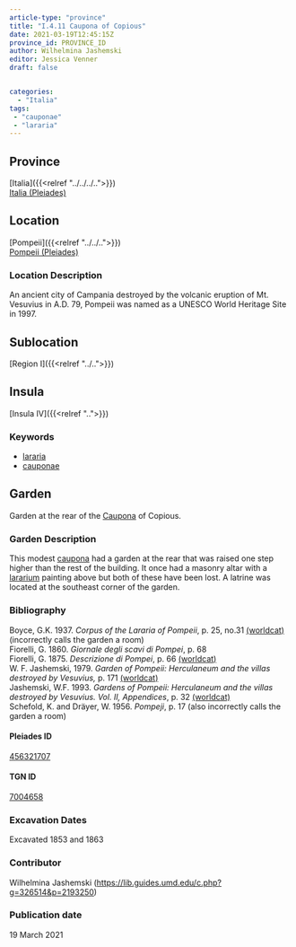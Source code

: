 ```yaml
---
article-type: "province"
title: "I.4.11 Caupona of Copious"
date: 2021-03-19T12:45:15Z
province_id: PROVINCE_ID
author: Wilhelmina Jashemski
editor: Jessica Venner
draft: false


categories:
  - "Italia"
tags:
 - "cauponae"
 - "lararia"
---
```


## Province
[Italia]({{<relref "../../../..">}}) \
[Italia (Pleiades)](https://pleiades.stoa.org/places/1052)

## Location
[Pompeii]({{<relref "../../..">}}) \
[Pompeii (Pleiades)](https://pleiades.stoa.org/places/433032)


### Location Description
An ancient city of Campania destroyed by the volcanic eruption of Mt. Vesuvius in A.D. 79, Pompeii was named as a UNESCO World Heritage Site in 1997.

## Sublocation
[Region I]({{<relref "../..">}})
## Insula
[Insula IV]({{<relref "..">}})

### Keywords
- [lararia](http://vocab.getty.edu/page/aat/300400600)
- [cauponae](http://vocab.getty.edu/page/aat/300005208)

## Garden
Garden at the rear of the [Caupona](http://vocab.getty.edu/page/aat/300005208) of Copious.


### Garden Description
This modest [caupona](http://vocab.getty.edu/page/aat/300005208) had a garden at the rear that was raised one step higher than the rest of the building. It once had a masonry altar with a [lararium](http://vocab.getty.edu/page/aat/300400600) painting above but both of these have been lost. A latrine was located at the southeast corner of the garden.

### Bibliography

Boyce, G.K. 1937. *Corpus of the Lararia of Pompeii*, p. 25, no.31 [(worldcat)](https://www.worldcat.org/title/corpus-of-the-lararia-of-pompeii/oclc/892026154&referer=brief_results) (incorrectly calls the garden a room)   
Fiorelli, G. 1860. *Giornale degli scavi di Pompei*, p. 68    
Fiorelli, G. 1875. *Descrizione di Pompei*, p. 66 [(worldcat)](https://www.worldcat.org/title/descrizione-di-pompei/oclc/9528380)   
W. F. Jashemski, 1979. *Garden of Pompeii: Herculaneum and the villas destroyed by Vesuvius,* p. 171   [(worldcat)](https://www.worldcat.org/title/gardens-of-pompeii-1/oclc/312003872&referer=brief_results)   
Jashemski, W.F. 1993. *Gardens of Pompeii: Herculaneum and the villas destroyed by Vesuvius. Vol. II, Appendices*, p. 32 [(worldcat)](https://www.worldcat.org/title/gardens-of-pompeii-herculaneum-and-the-villas-destroyed-by-vesuvius-volume-2-appendices/oclc/222353569)  
Schefold, K. and Dräyer, W. 1956. *Pompeji*, p. 17  (also incorrectly calls the garden a room)


<!--#### Periodo ID-->

<!-- [PERIODO_ID](https://pleiades.stoa.org/places/PLEIADES_ID) -->

#### Pleiades ID
[456321707](https://pleiades.stoa.org/places/456321707)

#### TGN ID
[7004658](http://vocab.getty.edu/page/tgn/7004658)

###  Excavation Dates
Excavated 1853 and 1863

### Contributor
Wilhelmina Jashemski (https://lib.guides.umd.edu/c.php?g=326514&p=2193250)


### Publication date
19 March 2021
<!-- Format: dd MONTH_NAME yyyy -->

<!-- DATE -->